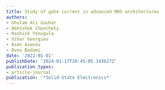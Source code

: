 ```yaml
---
title: Study of gate current in advanced MOS architectures
authors:
- Ghulam Ali Gauhar
- Abhishek Chenchety
- Hashish Yenugula
- Vihar Georgiev
- Asen Asenov
- Oves Badami
date: '2022-01-01'
publishDate: '2024-01-17T20:45:05.143627Z'
publication_types:
- article-journal
publication: '*Solid-State Electronics*'
---
```

